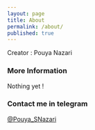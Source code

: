```yaml
---
layout: page
title: About
permalink: /about/
published: true
---
```


Creator : Pouya Nazari

### More Information

Nothing yet !

### Contact me in telegram

[@Pouya_SNazari](https://t.me/pouya_snazari)
